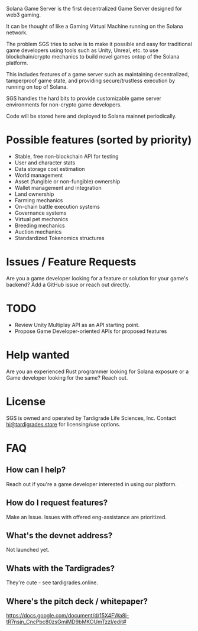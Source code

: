 Solana Game Server is the first decentralized Game Server designed for web3 gaming.

It can be thought of like a Gaming Virtual Machine running on the Solana network.

The problem SGS tries to solve is to make it possible and easy for traditional game developers using tools such as Unity, Unreal, etc. to use blockchain/crypto mechanics to build novel games ontop of the Solana platform.

This includes features of a game server such as maintaining decentralized, tamperproof game state, and providing secure/trustless execution by running on top of Solana.

SGS handles the hard bits to provide customizable game server environments for non-crypto game developers.

Code will be stored here and deployed to Solana mainnet periodically.

# Possible features (sorted by priority)
- Stable, free non-blockchain API for testing
- User and character stats
- Data storage cost estimation
- World management
- Asset (fungible or non-fungible) ownership
- Wallet management and integration
- Land ownership
- Farming mechanics
- On-chain battle execution systems
- Governance systems
- Virtual pet mechanics
- Breeding mechanics
- Auction mechanics
- Standardized Tokenomics structures

# Issues / Feature Requests
Are you a game developer looking for a feature or solution for your game's backend? Add a GitHub issue or reach out directly.

# TODO
 * Review Unity Multiplay API as an API starting point.
 * Propose Game Developer-oriented APIs for proposed features


# Help wanted
Are you an experienced Rust programmer looking for Solana exposure or a Game developer looking for the same? Reach out.

# License
SGS is owned and operated by Tardigrade Life Sciences, Inc. Contact hi@tardigrades.store for licensing/use options.

# FAQ
## How can I help?
Reach out if you're a game developer interested in using our platform.

## How do I request features?
Make an Issue. Issues with offered eng-assistance are prioritized.

## What's the devnet address?
Not launched yet.

## Whats with the Tardigrades?
They're cute - see tardigrades.online.

## Where's the pitch deck / whitepaper?
https://docs.google.com/document/d/15X4FWa8i-tR7nsjn_CncPbc80zsGmiMD9bMKOUmTzzI/edit#
